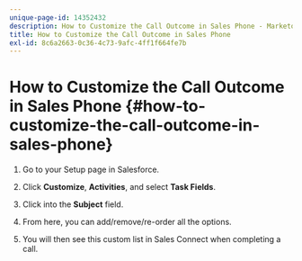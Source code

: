 ```yaml
---
unique-page-id: 14352432
description: How to Customize the Call Outcome in Sales Phone - Marketo Docs - Product Documentation
title: How to Customize the Call Outcome in Sales Phone
exl-id: 8c6a2663-0c36-4c73-9afc-4ff1f664fe7b
---
```

# How to Customize the Call Outcome in Sales Phone {#how-to-customize-the-call-outcome-in-sales-phone}

1. Go to your Setup page in Salesforce.

1. Click **Customize**, **Activities**, and select **Task Fields**.

1. Click into the **Subject** field.

1. From here, you can add/remove/re-order all the options.

1. You will then see this custom list in Sales Connect when completing a call.
